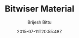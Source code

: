 ---
title: "Bitwiser Material"
github: https://github.com/brijeshb42/bitwiser-material
demo: https://bitwiser.in/bitwiser-material/
author: Brijesh Bittu

ssg:
  - Jekyll
cms:
  - No Cms
date: 2015-07-11T20:55:48Z
github_branch: gh-pages
---